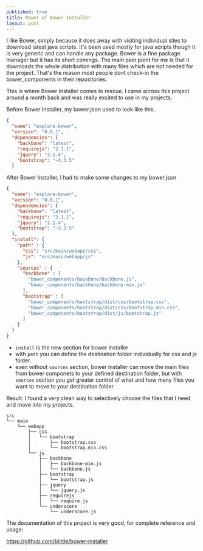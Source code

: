 ```yaml
---
published: true
title: Power of Bower Installer
layout: post
---
```

I like Bower, simply because it does away with visiting individual sites to download latest java scripts. It's been used mostly for java scripts though it is very generic and can handle any package. Bower is a fine package manager but it has its short comings. The main pain point for me is that it downloads the whole distribution with many files which are not needed for the project. That's the reason most people dont check-in the bower_components in their repositories.

This is where Bower Installer comes to rescue. I came across this project around a month back and was really excited to use in my projects.

Before Bower Installer, my bower.json used to look like this.

```json
{
  "name": "explore-bower",
  "version": "0.0.1",
  "dependencies": {
    "backbone": "latest",
    "requirejs": "2.1.1",
    "jquery": "2.1.4",
    "bootstrap": "~3.3.5"
  }
```


After Bower Installer, I had to make some changes to my bower.json

```json
{
  "name": "explore-bower",
  "version": "0.0.1",
  "dependencies": {
    "backbone": "latest",
    "requirejs": "2.1.1",
    "jquery": "2.1.4",
    "bootstrap": "~3.3.5"
  },
  "install": {
    "path" : {
      "css": "src/main/webapp/css",
      "js": "src/main/webapp/js"
    },
    "sources" : {
      "backbone" : [
        "bower_components/backbone/backbone.js",
        "bower_components/backbone/backbone-min.js"
      ],
      "bootstrap" : [
        "bower_components/bootstrap/dist/css/bootstrap.css",
        "bower_components/bootstrap/dist/css/bootstrap.min.css",
        "bower_components/bootstrap/dist/js/bootstrap.js"
      ]
    }
  }
}
```

- `install` is the new section for bower installer
- with `path` you can define the destination folder individually for css and js folder.
- even without `sources` section, bower installer can move the main files from bower componets to your defined destination folder, but with `sources` section you get greater control of what and how many files you want to move to your destination folder

Result: I found a very clean way to selectively choose the files that I need and move into my projects.

```
src
└── main
    └── webapp
        ├── css
        │   └── bootstrap
        │       ├── bootstrap.css
        │       └── bootstrap.min.css
        └── js
            ├── backbone
            │   ├── backbone-min.js
            │   └── backbone.js
            ├── bootstrap
            │   └── bootstrap.js
            ├── jquery
            │   └── jquery.js
            ├── requirejs
            │   └── require.js
            └── underscore
                └── underscore.js
```

The documentation of this project is very good, for complete reference and usage:

<a href="https://github.com/blittle/bower-installer" target="_blank">https://github.com/blittle/bower-installer</a>

